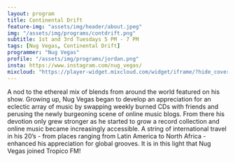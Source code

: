 ```yaml
---
layout: program
title: Continental Drift
feature-img: "assets/img/header/about.jpeg"
img: "/assets/img/programs/contdrift.png"
subtitle: 1st and 3rd Tuesdays 5 PM - 7 PM
tags: [Nug Vegas, Continental Drift]
programmer: "Nug Vegas"
profile: "/assets/img/programs/jordan.png"
insta: https://www.instagram.com/nug_vegas/
mixcloud: "https://player-widget.mixcloud.com/widget/iframe/?hide_cover=1&feed=%2Ftropicofm%2Fplaylists%2Fcontinental-drift%2F"
---
```


A nod to the ethereal mix of blends from around the world featured on his show. Growing up, Nug Vegas began to develop an appreciation for an eclectic array of music by swapping weekly burned CDs with friends and perusing the newly burgeoning scene of online music blogs. From there his devotion only grew stronger as he started to grow a record collection and online music became increasingly accessible. A string of international travel in his 20’s - from places ranging from Latin America to North Africa - enhanced his appreciation for global grooves. It is in this light that Nug Vegas joined Tropico FM!
